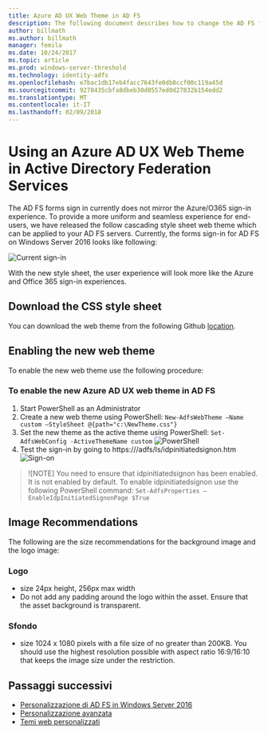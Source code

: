 ```yaml
---
title: Azure AD UX Web Theme in AD FS
description: The following document describes how to change the AD FS forms sign-in so that it resembles the Azure AD user experience.
author: billmath
ms.author: billmath
manager: femila
ms.date: 10/24/2017
ms.topic: article
ms.prod: windows-server-threshold
ms.technology: identity-adfs
ms.openlocfilehash: e7bac1db17eb4facc7643fe0db0ccf00c119a45d
ms.sourcegitcommit: 9278435cbfa8dbeb30d0557ed0d27832b154edd2
ms.translationtype: MT
ms.contentlocale: it-IT
ms.lasthandoff: 02/09/2018
---
```

# <a name="using-an-azure-ad-ux-web-theme-in-active-directory-federation-services"></a>Using an Azure AD UX Web Theme in Active Directory Federation Services
The AD FS forms sign in currently does not mirror the Azure/O365 sign-in experience.  To provide a more uniform and seamless experience for end-users, we have released the follow cascading style sheet web theme which can be applied to your AD FS servers.  Currently, the forms sign-in for AD FS on Windows Server 2016 looks like following:

![Current sign-in](media/Azure-UX-Web-Theme-in-AD-FS/one.png)


With the new style sheet, the user experience will look more like the Azure and Office 365 sign-in experiences.

## <a name="download-the-css-style-sheet"></a>Download the CSS style sheet
You can download the web theme from the following Github [location](https://github.com/Microsoft/adfsWebCustomization/tree/master/centeredUi).


## <a name="enabling-the-new-web-theme"></a>Enabling the new web theme
To enable the new web theme use the following procedure:

### <a name="to-enable-the-new-azure-ad-ux-web-theme-in-ad-fs"></a>To enable the new Azure AD UX web theme in AD FS
1.  Start PowerShell as an Administrator
2.  Create a new web theme using PowerShell:  `New-AdfsWebTheme –Name custom –StyleSheet @{path="c:\NewTheme.css"}`
3.  Set the new theme as the active theme using PowerShell:  `Set-AdfsWebConfig -ActiveThemeName custom`
![PowerShell](media/Azure-UX-Web-Theme-in-AD-FS/two.png)
4.  Test the sign-in by going to https://<AD FS name.domain>/adfs/ls/idpinitiatedsignon.htm ![Sign-on](media/Azure-UX-Web-Theme-in-AD-FS/three.png)

>![NOTE] You need to ensure that idpinitiatedsignon has been enabled.  It is not enabled by default.  To enable idpinitiatedsignon use the following PowerShell command:  `Set-AdfsProperties –EnableIdpInitiatedSignonPage $True`

## <a name="image-recommendations"></a>Image Recommendations
The following are the size recommendations for the background image and the logo image:

### <a name="logo"></a>Logo
- size 24px height, 256px max width
- Do not add any padding around the logo within the asset.  Ensure that the asset background is transparent.

### <a name="background"></a>Sfondo
- size 1024 x 1080 pixels with a file size of no greater than 200KB.  You should use the highest resolution possible with aspect ratio 16:9/16:10 that keeps the image size under the restriction.

## <a name="next-steps"></a>Passaggi successivi
- [Personalizzazione di AD FS in Windows Server 2016](AD-FS-Customization-in-Windows-Server-2016.md)
- [Personalizzazione avanzata](Advanced-Customization-of-AD-FS-Sign-in-Pages.md)
- [Temi web personalizzati](Custom-Web-Themes-in-AD-FS.md)
